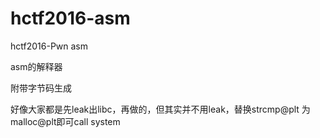 # hctf2016-asm
hctf2016-Pwn asm

asm的解释器

附带字节码生成

好像大家都是先leak出libc，再做的，但其实并不用leak，替换strcmp@plt 为 malloc@plt即可call system
